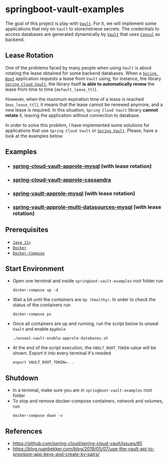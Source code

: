 # springboot-vault-examples

The goal of this project is play with [`Vault`](https://www.vaultproject.io). For it, we will implement some applications that rely on `Vault` to store/retrieve secrets. The credentials to access databases are generated dynamically by [`Vault`](https://www.vaultproject.io) that uses [`Consul`](https://www.consul.io) as backend.

## Lease Rotation

One of the problems faced by many people when using `Vault` is about rotating the lease obtained for some backend databases. When a [`Spring Boot`](https://docs.spring.io/spring-boot/docs/current/reference/htmlsingle/) application requests a lease from `Vault` using, for instance, the library [`Spring Cloud Vault`](https://cloud.spring.io/spring-cloud-vault/spring-cloud-vault.html), the library itself **is able to automatically renew** the lease from time to time (`default_lease_ttl`).

However, when the maximum expiration time of a lease is reached (`max_lease_ttl`), it means that the lease cannot be renewed anymore, and a new lease is required. In this situation, `Spring Cloud Vault` library **cannot rotate** it, leaving the application without connection to database.

In order to solve this problem, I have implemented some solutions for applications that use `Spring Cloud Vault` or [`Spring Vault`](https://docs.spring.io/spring-vault/docs/2.1.3.RELEASE/reference/html/#_document_structure). Please, have a look at the examples below.  

## Examples

- ### [spring-cloud-vault-approle-mysql](https://github.com/ivangfr/springboot-vault-examples/tree/master/spring-cloud-vault-approle-mysql#springboot-vault-examples) **(with lease rotation)**
- ### [spring-cloud-vault-approle-cassandra](https://github.com/ivangfr/springboot-vault-examples/tree/master/spring-cloud-vault-approle-cassandra#springboot-vault-examples)
- ### [spring-vault-approle-mysql](https://github.com/ivangfr/springboot-vault-examples/tree/master/spring-vault-approle-mysql#springboot-vault-examples) **(with lease rotation)**
- ### [spring-vault-approle-multi-datasources-mysql](https://github.com/ivangfr/springboot-vault-examples/tree/master/spring-vault-approle-multi-datasources-mysql#springboot-vault-examples) **(with lease rotation)**

## Prerequisites

- [`Java 11+`](https://www.oracle.com/java/technologies/javase-jdk11-downloads.html)
- [`Docker`](https://www.docker.com/)
- [`Docker-Compose`](https://docs.docker.com/compose/install/)

## Start Environment

- Open one terminal and inside `springboot-vault-examples` root folder run
  ```
  docker-compose up -d
  ```

- Wait a bit until the containers are `Up (healthy)`. In order to check the status of the containers run
  ```
  docker-compose ps
  ```

- Once all containers are up and running, run the script below to unseal `Vault` and enable `AppRole`
  ```
  ./unseal-vault-enable-approle-databases.sh
  ```

- At the end of the script execution, the `VAULT_ROOT_TOKEN` value will be shown. Export it into every terminal it's needed
  ```
  export VAULT_ROOT_TOKEN=...
  ```

## Shutdown

- In a terminal, make sure you are in `springboot-vault-examples` root folder
- To stop and remove docker-compose containers, network and volumes, run
  ```
  docker-compose down -v
  ```

## References

- https://github.com/spring-cloud/spring-cloud-vault/issues/85
- https://blog.ruanbekker.com/blog/2019/05/07/use-the-vault-api-to-provision-app-keys-and-create-kv-pairs/

